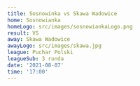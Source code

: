 ```yaml
---
title: Sosnowinka vs Skawa Wadowice
home: Sosnowianka
homeLogo: src/images/sosnowiankaLogo.png
result: VS
away: Skawa Wadowice
awayLogo: src/images/skawa.jpg
league: Puchar Polski
leagueSub: 3 runda
date: '2021-08-07'
time: '17:00'
---
```

